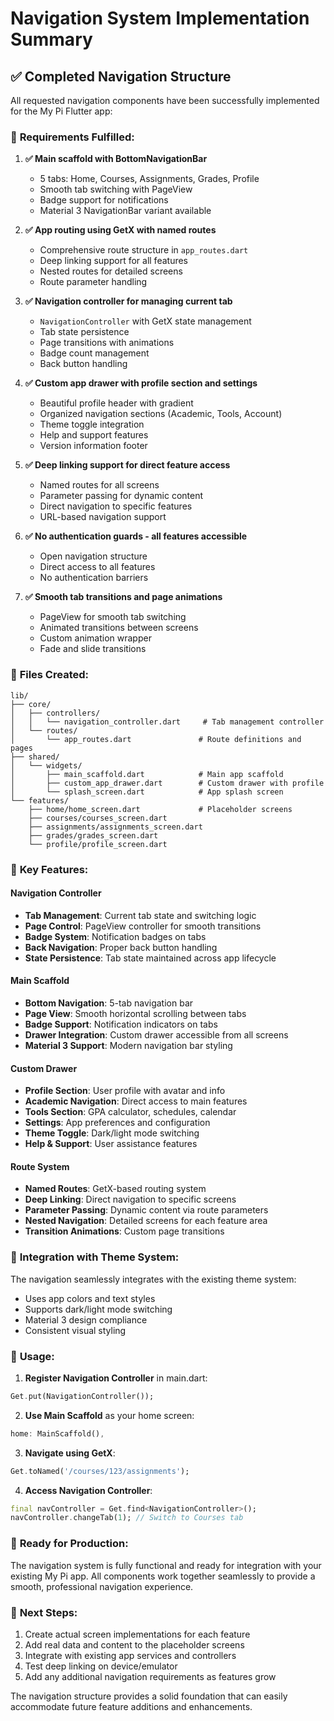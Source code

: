 # Navigation System Implementation Summary

## ✅ **Completed Navigation Structure**

All requested navigation components have been successfully implemented for the My Pi Flutter app:

### 🎯 **Requirements Fulfilled:**

1. **✅ Main scaffold with BottomNavigationBar**
   - 5 tabs: Home, Courses, Assignments, Grades, Profile
   - Smooth tab switching with PageView
   - Badge support for notifications
   - Material 3 NavigationBar variant available

2. **✅ App routing using GetX with named routes**
   - Comprehensive route structure in `app_routes.dart`
   - Deep linking support for all features
   - Nested routes for detailed screens
   - Route parameter handling

3. **✅ Navigation controller for managing current tab**
   - `NavigationController` with GetX state management
   - Tab state persistence
   - Page transitions with animations
   - Badge count management
   - Back button handling

4. **✅ Custom app drawer with profile section and settings**
   - Beautiful profile header with gradient
   - Organized navigation sections (Academic, Tools, Account)
   - Theme toggle integration
   - Help and support features
   - Version information footer

5. **✅ Deep linking support for direct feature access**
   - Named routes for all screens
   - Parameter passing for dynamic content
   - Direct navigation to specific features
   - URL-based navigation support

6. **✅ No authentication guards - all features accessible**
   - Open navigation structure
   - Direct access to all features
   - No authentication barriers

7. **✅ Smooth tab transitions and page animations**
   - PageView for smooth tab switching
   - Animated transitions between screens
   - Custom animation wrapper
   - Fade and slide transitions

### 📁 **Files Created:**

```
lib/
├── core/
│   ├── controllers/
│   │   └── navigation_controller.dart     # Tab management controller
│   └── routes/
│       └── app_routes.dart               # Route definitions and pages
├── shared/
│   └── widgets/
│       ├── main_scaffold.dart            # Main app scaffold
│       ├── custom_app_drawer.dart        # Custom drawer with profile
│       └── splash_screen.dart            # App splash screen
└── features/
    ├── home/home_screen.dart             # Placeholder screens
    ├── courses/courses_screen.dart
    ├── assignments/assignments_screen.dart
    ├── grades/grades_screen.dart
    └── profile/profile_screen.dart
```

### 🚀 **Key Features:**

#### Navigation Controller
- **Tab Management**: Current tab state and switching logic
- **Page Control**: PageView controller for smooth transitions
- **Badge System**: Notification badges on tabs
- **Back Navigation**: Proper back button handling
- **State Persistence**: Tab state maintained across app lifecycle

#### Main Scaffold
- **Bottom Navigation**: 5-tab navigation bar
- **Page View**: Smooth horizontal scrolling between tabs
- **Badge Support**: Notification indicators on tabs
- **Drawer Integration**: Custom drawer accessible from all screens
- **Material 3 Support**: Modern navigation bar styling

#### Custom Drawer
- **Profile Section**: User profile with avatar and info
- **Academic Navigation**: Direct access to main features
- **Tools Section**: GPA calculator, schedules, calendar
- **Settings**: App preferences and configuration
- **Theme Toggle**: Dark/light mode switching
- **Help & Support**: User assistance features

#### Route System
- **Named Routes**: GetX-based routing system
- **Deep Linking**: Direct navigation to specific screens
- **Parameter Passing**: Dynamic content via route parameters
- **Nested Navigation**: Detailed screens for each feature area
- **Transition Animations**: Custom page transitions

### 🎨 **Integration with Theme System:**

The navigation seamlessly integrates with the existing theme system:
- Uses app colors and text styles
- Supports dark/light mode switching
- Material 3 design compliance
- Consistent visual styling

### 🔧 **Usage:**

1. **Register Navigation Controller** in main.dart:
```dart
Get.put(NavigationController());
```

2. **Use Main Scaffold** as your home screen:
```dart
home: MainScaffold(),
```

3. **Navigate using GetX**:
```dart
Get.toNamed('/courses/123/assignments');
```

4. **Access Navigation Controller**:
```dart
final navController = Get.find<NavigationController>();
navController.changeTab(1); // Switch to Courses tab
```

### 📱 **Ready for Production:**

The navigation system is fully functional and ready for integration with your existing My Pi app. All components work together seamlessly to provide a smooth, professional navigation experience.

### 🔄 **Next Steps:**

1. Create actual screen implementations for each feature
2. Add real data and content to the placeholder screens
3. Integrate with existing app services and controllers
4. Test deep linking on device/emulator
5. Add any additional navigation requirements as features grow

The navigation structure provides a solid foundation that can easily accommodate future feature additions and enhancements.